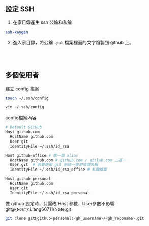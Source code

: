## 設定 SSH
1. 在家目錄產生 ssh 公鑰和私鑰
  ```sh
  ssh-keygen
  ```

2. 進入家目錄，將公鑰 `.pub` 檔案裡面的文字複製到 github 上。


<br/>

<br/>

## 多個使用者
建立 config 檔案
```sh
touch ~/.ssh/config

vim ~/.ssh/config
```
config檔案內容
```sh
# Default GitHub
Host github.com
  HostName github.com
  User git
  IdentityFile ~/.ssh/id_rsa

Host github-office # 取一個 alias
  HostName github.com # github.com / gitlab.com 二選一
  User git  # 若要使用 git 則統一使用這個名稱
  IdentityFile ~/.ssh/id_rsa_office # 私鑰檔案

Host github-personal
  HostName github.com
  User git
  IdentityFile ~/.ssh/id_rsa_personal
```

做 github 設定時，只需改 Host 參數，User參數不影響
git@`{HOST}`:Liang60711/Note.git

```sh
git clone git@github-personal:<gh_username>/<gh_reponame>.git
```